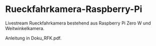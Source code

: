 # Rueckfahrkamera-Raspberry-Pi
Livestream Rueckfahrkamera bestehend aus Raspberry Pi Zero W und Weitwinkelkamera.

Anleitung in Doku_RFK.pdf.

